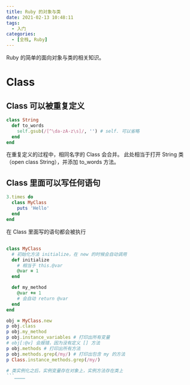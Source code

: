 ```yaml
---
title: Ruby 的对象与类
date: 2021-02-13 10:48:11
tags:
  - 入门
categories:
  - [全栈, Ruby]
---
```


Ruby 的简单的面向对象与类的相关知识。

<!-- more -->

# Class

## Class 可以被重复定义

```ruby
class String
  def to_words
    self.gsub(/[^\da-zA-z\s]/, '') # self. 可以省略
  end
end
```

在重复定义的过程中，相同名字的 Class 会合并。 此处相当于打开 String 类（open class String），并添加 to_words 方法。

## Class 里面可以写任何语句

```ruby
3.times do
  class MyClass
    puts 'Hello'
  end
end
```

在 Class 里面写的语句都会被执行

## 

```ruby
class MyClass
  # 初始化方法 initialize，在 new 的时候会自动调用
  def initialize
    # 相当于 this.@var
    @var = 1
  end

  def my_method
    @var += 1
    # 会自动 return @var
  end
end

obj = MyClass.new
p obj.class
p obj.my_method
p obj.instance_variables # 打印出所有变量
# obj[:@v] 会报错，因为没有定义 [] 方法
p obj.methods # 打印出所有方法
p obj.methods.grep(/my/) # 打印出包含 my 的方法
p Class.instance_methods.grep(/my/)

# 类实例化之后，实例变量存在对象上，实例方法存在类上
```____